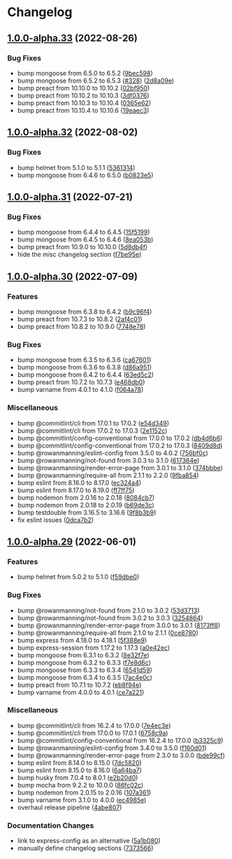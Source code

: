 # Changelog

## [1.0.0-alpha.33](https://github.com/rowanmanning/app/compare/v1.0.0-alpha.32...v1.0.0-alpha.33) (2022-08-26)


### Bug Fixes

* bump mongoose from 6.5.0 to 6.5.2 ([9bec598](https://github.com/rowanmanning/app/commit/9bec59847ec19465a26efd11ba9fb47ca5bd2f03))
* bump mongoose from 6.5.2 to 6.5.3 ([#328](https://github.com/rowanmanning/app/issues/328)) ([2d8a09e](https://github.com/rowanmanning/app/commit/2d8a09e7265a67438b3eb0db12233bdbb4985e4b))
* bump preact from 10.10.0 to 10.10.2 ([02bf950](https://github.com/rowanmanning/app/commit/02bf950dba5d95c684cc2b79d1f2a60361d549e6))
* bump preact from 10.10.2 to 10.10.3 ([3df0376](https://github.com/rowanmanning/app/commit/3df0376d9906ec3de0e63b75cced50fbd38a98dd))
* bump preact from 10.10.3 to 10.10.4 ([0365e62](https://github.com/rowanmanning/app/commit/0365e627d5b7f5d9b5f699fcf81e4d8d9549b970))
* bump preact from 10.10.4 to 10.10.6 ([19eaec3](https://github.com/rowanmanning/app/commit/19eaec37f6965c1c7af9cbd0ceeea56dcd6aacd6))

## [1.0.0-alpha.32](https://github.com/rowanmanning/app/compare/v1.0.0-alpha.31...v1.0.0-alpha.32) (2022-08-02)


### Bug Fixes

* bump helmet from 5.1.0 to 5.1.1 ([5361314](https://github.com/rowanmanning/app/commit/5361314d33526a3c98056311d0f4294058c842e6))
* bump mongoose from 6.4.6 to 6.5.0 ([b0823e5](https://github.com/rowanmanning/app/commit/b0823e53c8bf928fa0f2de99637e05118bdc87b3))

## [1.0.0-alpha.31](https://github.com/rowanmanning/app/compare/v1.0.0-alpha.30...v1.0.0-alpha.31) (2022-07-21)


### Bug Fixes

* bump mongoose from 6.4.4 to 6.4.5 ([15f5199](https://github.com/rowanmanning/app/commit/15f5199f902c738e46e05455e38e95d9da3f6c99))
* bump mongoose from 6.4.5 to 6.4.6 ([8ea053b](https://github.com/rowanmanning/app/commit/8ea053bffa739d583a44ee01fe0ee0dddfb60b98))
* bump preact from 10.9.0 to 10.10.0 ([5d8db4f](https://github.com/rowanmanning/app/commit/5d8db4f3d8b2eb43feaf37087d1fca5267a9a918))
* hide the misc changelog section ([f7be95e](https://github.com/rowanmanning/app/commit/f7be95ef6a918da50ec01655947b87b05aded3a5))

## [1.0.0-alpha.30](https://github.com/rowanmanning/app/compare/v1.0.0-alpha.29...v1.0.0-alpha.30) (2022-07-09)


### Features

* bump mongoose from 6.3.8 to 6.4.2 ([b9c96f4](https://github.com/rowanmanning/app/commit/b9c96f4d2fbe01850ccb8660ba92a04322e0530b))
* bump preact from 10.7.3 to 10.8.2 ([2af4c01](https://github.com/rowanmanning/app/commit/2af4c01ce85217f3ff21e35558bde24a1232322b))
* bump preact from 10.8.2 to 10.9.0 ([7748e78](https://github.com/rowanmanning/app/commit/7748e788815f9192fb52e09b6694f56999a2fb22))


### Bug Fixes

* bump mongoose from 6.3.5 to 6.3.6 ([ca67601](https://github.com/rowanmanning/app/commit/ca67601a10cc7cab076bfdc14c59b3991e2ccd3d))
* bump mongoose from 6.3.6 to 6.3.8 ([d86a951](https://github.com/rowanmanning/app/commit/d86a9512f3afd8d2a265a4120ccaaf0e399e2528))
* bump mongoose from 6.4.2 to 6.4.4 ([63ed5c2](https://github.com/rowanmanning/app/commit/63ed5c2018294a29bffccba38f63cbc6603f4c35))
* bump preact from 10.7.2 to 10.7.3 ([e468db0](https://github.com/rowanmanning/app/commit/e468db0b016b9e18960b2ff8c681ba7c4e80807e))
* bump varname from 4.0.1 to 4.1.0 ([f064a78](https://github.com/rowanmanning/app/commit/f064a783d0431b19487fe38ce65d1445faa94080))


### Miscellaneous

* bump @commitlint/cli from 17.0.1 to 17.0.2 ([e54d349](https://github.com/rowanmanning/app/commit/e54d349076c2bbfdc39374eb8eb9672e6026bc5a))
* bump @commitlint/cli from 17.0.2 to 17.0.3 ([2e1152c](https://github.com/rowanmanning/app/commit/2e1152c65729b98c15c3b4f15692e0ac2ce6678f))
* bump @commitlint/config-conventional from 17.0.0 to 17.0.2 ([db4d6b6](https://github.com/rowanmanning/app/commit/db4d6b68ee94a29945321087fb3844dc1b79333d))
* bump @commitlint/config-conventional from 17.0.2 to 17.0.3 ([8409d8d](https://github.com/rowanmanning/app/commit/8409d8dcd737f503736fcddc66d820f9cdaf4eab))
* bump @rowanmanning/eslint-config from 3.5.0 to 4.0.2 ([756bf0c](https://github.com/rowanmanning/app/commit/756bf0c4f49eccbb6aedaada41f812a98664f96b))
* bump @rowanmanning/not-found from 3.0.3 to 3.1.0 ([617364e](https://github.com/rowanmanning/app/commit/617364eaf3463b4c5f5ea60f0c5fa5bca297273b))
* bump @rowanmanning/render-error-page from 3.0.1 to 3.1.0 ([374bbbe](https://github.com/rowanmanning/app/commit/374bbbea7730ee8463749837c34058416818e112))
* bump @rowanmanning/require-all from 2.1.1 to 2.2.0 ([9fba854](https://github.com/rowanmanning/app/commit/9fba8549509bffa9c2d4dd2ba939acd03fce7e32))
* bump eslint from 8.16.0 to 8.17.0 ([ec324a4](https://github.com/rowanmanning/app/commit/ec324a45f69fa63bb86066fd1838c14299072ea5))
* bump eslint from 8.17.0 to 8.19.0 ([ff7ff75](https://github.com/rowanmanning/app/commit/ff7ff75a762970f2e07e68d6b1b4c3fceffb12b7))
* bump nodemon from 2.0.16 to 2.0.18 ([8084cb7](https://github.com/rowanmanning/app/commit/8084cb7ab440f49fd1c47ad4a870c32a8d8e66b5))
* bump nodemon from 2.0.18 to 2.0.19 ([b69de3c](https://github.com/rowanmanning/app/commit/b69de3c6369f347bb43d0c051548eb5203e2d420))
* bump testdouble from 3.16.5 to 3.16.6 ([9f8b3b9](https://github.com/rowanmanning/app/commit/9f8b3b97e8fe6c0570219cad48f0e63899e09d16))
* fix eslint issues ([0dca7b2](https://github.com/rowanmanning/app/commit/0dca7b27dd845894b0f0d95bc7ecd39120ab42ba))

## [1.0.0-alpha.29](https://github.com/rowanmanning/app/compare/v1.0.0-alpha.28...v1.0.0-alpha.29) (2022-06-01)


### Features

* bump helmet from 5.0.2 to 5.1.0 ([f59dbe0](https://github.com/rowanmanning/app/commit/f59dbe09d686709c2e044d88aa22f7ea24c13668))


### Bug Fixes

* bump @rowanmanning/not-found from 2.1.0 to 3.0.2 ([53d3713](https://github.com/rowanmanning/app/commit/53d371338bb07b47b573d4c0a46ea6d8825b7db9))
* bump @rowanmanning/not-found from 3.0.2 to 3.0.3 ([3254864](https://github.com/rowanmanning/app/commit/3254864dca3721a60cca5e6a8ba91f44a0f86345))
* bump @rowanmanning/render-error-page from 3.0.0 to 3.0.1 ([8173ff8](https://github.com/rowanmanning/app/commit/8173ff85615e27f7f377378cb6e7bb20bf58e544))
* bump @rowanmanning/require-all from 2.1.0 to 2.1.1 ([0ce8780](https://github.com/rowanmanning/app/commit/0ce8780a40adfd6932478e9f90fc7ad80df371fb))
* bump express from 4.18.0 to 4.18.1 ([5f388e9](https://github.com/rowanmanning/app/commit/5f388e9ad9ddb201695b4674d0859c55a5ffe157))
* bump express-session from 1.17.2 to 1.17.3 ([a0e42ec](https://github.com/rowanmanning/app/commit/a0e42ec5b01d1989780719bc7296be8f7a7b7519))
* bump mongoose from 6.3.1 to 6.3.2 ([8e32f7e](https://github.com/rowanmanning/app/commit/8e32f7ee45cea3e2b97b42d7707432c197d25556))
* bump mongoose from 6.3.2 to 6.3.3 ([f7e8d6c](https://github.com/rowanmanning/app/commit/f7e8d6c36e1121995eaa2ac09b241ee4eac92532))
* bump mongoose from 6.3.3 to 6.3.4 ([6541d59](https://github.com/rowanmanning/app/commit/6541d59f941e1078448585e1b90fec224561c3e4))
* bump mongoose from 6.3.4 to 6.3.5 ([7ac4e0c](https://github.com/rowanmanning/app/commit/7ac4e0cdaddc56826378785938a610b217b8ac89))
* bump preact from 10.7.1 to 10.7.2 ([eb8f94e](https://github.com/rowanmanning/app/commit/eb8f94eb6d3423694402d2eafa2f95f413c1d091))
* bump varname from 4.0.0 to 4.0.1 ([ce7a221](https://github.com/rowanmanning/app/commit/ce7a221cca73a67fada6111a93727996cb0a9bb6))


### Miscellaneous

* bump @commitlint/cli from 16.2.4 to 17.0.0 ([7e4ec3e](https://github.com/rowanmanning/app/commit/7e4ec3e2838799e41a5d0b23c31621b23b433281))
* bump @commitlint/cli from 17.0.0 to 17.0.1 ([6758c9a](https://github.com/rowanmanning/app/commit/6758c9a2f1c54fdef2606925af95402c5e4d96a5))
* bump @commitlint/config-conventional from 16.2.4 to 17.0.0 ([b3325c9](https://github.com/rowanmanning/app/commit/b3325c95421bad338a3560bb1189f36f228ee6e2))
* bump @rowanmanning/eslint-config from 3.4.0 to 3.5.0 ([f160d01](https://github.com/rowanmanning/app/commit/f160d0188e65d7d26c53c1b6abe9c99d1dba5cab))
* bump @rowanmanning/render-error-page from 2.3.0 to 3.0.0 ([bde99cf](https://github.com/rowanmanning/app/commit/bde99cf281a8455fa275778be8752e515061b312))
* bump eslint from 8.14.0 to 8.15.0 ([7dc5820](https://github.com/rowanmanning/app/commit/7dc58201ac28fd71da00de23c8e164dacf03e7db))
* bump eslint from 8.15.0 to 8.16.0 ([6a64ba7](https://github.com/rowanmanning/app/commit/6a64ba700934dc526b9f782ca7c2d0b60bfe0b8d))
* bump husky from 7.0.4 to 8.0.1 ([e2b20d0](https://github.com/rowanmanning/app/commit/e2b20d0e72a8d9c13c475ca8f3574cc412759aa8))
* bump mocha from 9.2.2 to 10.0.0 ([86fc02c](https://github.com/rowanmanning/app/commit/86fc02c2e7c4e362de489f3e3bc3250bec375bc0))
* bump nodemon from 2.0.15 to 2.0.16 ([107a361](https://github.com/rowanmanning/app/commit/107a361af9481c70ac924b3c2b01e9c887a34381))
* bump varname from 3.1.0 to 4.0.0 ([ec4985e](https://github.com/rowanmanning/app/commit/ec4985e44d6b9ea8352ca0fbf6215c6864b8613c))
* overhaul release pipeline ([4abe807](https://github.com/rowanmanning/app/commit/4abe807ee8c94a25a0663722e8ef16afa5211b65))


### Documentation Changes

* link to express-config as an alternative ([5a1b080](https://github.com/rowanmanning/app/commit/5a1b080dc6c121ad278b40ef228f1fab6b810e79))
* manually define changelog sections ([7373566](https://github.com/rowanmanning/app/commit/737356665880038b14b40e7de8370dcca6f14f8a))
